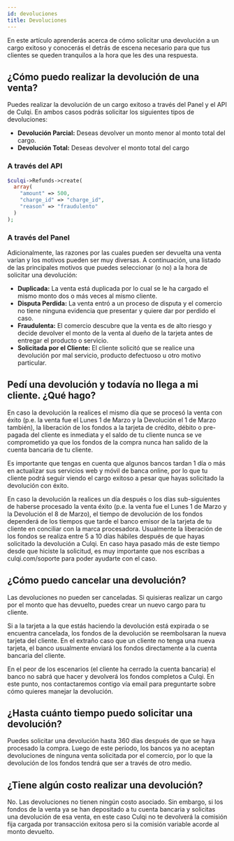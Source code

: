 ```yaml
---
id: devoluciones
title: Devoluciones
---
```


En este artículo aprenderás acerca de cómo solicitar una devolución a un cargo exitoso y conocerás el detrás de escena necesario para que tus clientes se queden tranquilos a la hora que les des una respuesta.

## ¿Cómo puedo realizar la devolución de una venta?

Puedes realizar la devolución de un cargo exitoso a través del Panel y el API de Culqi. En ambos casos podrás solicitar los siguientes tipos de devoluciones:

- **Devolución Parcial:** Deseas devolver un monto menor al monto total del cargo.
- **Devolución Total:** Deseas devolver el monto total del cargo

### A través del API

```php
$culqi->Refunds->create(
  array(
    "amount" => 500,
    "charge_id" => "charge_id",
    "reason" => "fraudulento"
  )
);
```

### A través del Panel

Adicionalmente, las razones por las cuales pueden ser devuelta una venta varían y los motivos pueden ser muy diversas. A continuación, una listado de las principales motivos que puedes seleccionar (o no) a la hora de solicitar una devolución:

- **Duplicada:** La venta está duplicada por lo cual se le ha cargado el mismo monto dos o más veces al mismo cliente.
- **Disputa Perdida:** La venta entró a un proceso de disputa y el comercio no tiene ninguna evidencia que presentar y quiere dar por perdido el caso.
- **Fraudulenta:** El comercio descubre que la venta es de alto riesgo y decide devolver el monto de la venta al dueño de la tarjeta antes de entregar el producto o servicio.
- **Solicitada por el Cliente:** El cliente solicitó que se realice una devolución por mal servicio, producto defectuoso u otro motivo particular.

## Pedí una devolución y todavía no llega a mi cliente. ¿Qué hago?

En caso la devolución la realices el mismo día que se procesó la venta con éxito (p.e. la venta fue el Lunes 1 de Marzo y la Devolución el 1 de Marzo también), la liberación de los fondos a la tarjeta de crédito, débito o pre-pagada del cliente es inmediata y el saldo de tu cliente nunca se ve comprometido ya que los fondos de la compra nunca han salido de la cuenta bancaria de tu cliente.

Es importante que tengas en cuenta que algunos bancos tardan 1 día o más en actualizar sus servicios web y móvil de banca online, por lo que tu cliente podrá seguir viendo el cargo exitoso a pesar que hayas solicitado la devolución con éxito.

En caso la devolución la realices un día después o los días sub-siguientes de haberse procesado la venta éxito (p.e. la venta fue el Lunes 1 de Marzo y la Devolución el 8 de Marzo), el tiempo de devolución de los fondos dependerá de los tiempos que tarde el banco emisor de la tarjeta de tu cliente en conciliar con la marca procesadora. Usualmente la liberación de los fondos se realiza entre 5 a 10 días hábiles después de que hayas solicitado la devolución a Culqi. En caso haya pasado más de este tiempo desde que hiciste la solicitud, es muy importante que nos escribas a culqi.com/soporte para poder ayudarte con el caso.

## ¿Cómo puedo cancelar una devolución?

Las devoluciones no pueden ser canceladas. Si quisieras realizar un cargo por el monto que has devuelto, puedes crear un nuevo cargo para tu cliente.

Si a la tarjeta a la que estás haciendo la devolución está expirada o se encuentra cancelada, los fondos de la devolución se reembolsaran la nueva tarjeta del cliente. En el extraño caso que un cliente no tenga una nueva tarjeta, el banco usualmente enviará los fondos directamente a la cuenta bancaria del cliente.

En el peor de los escenarios (el cliente ha cerrado la cuenta bancaria) el banco no sabrá que hacer y devolverá los fondos completos a Culqi. En este punto, nos contactaremos contigo vía email para preguntarte sobre cómo quieres manejar la devolución.

## ¿Hasta cuánto tiempo puedo solicitar una devolución?

Puedes solicitar una devolución hasta 360 días después de que se haya procesado la compra. Luego de este periodo, los bancos ya no aceptan devoluciones de ninguna venta solicitada por el comercio, por lo que la devolución de los fondos tendrá que ser a través de otro medio.

## ¿Tiene algún costo realizar una devolución?

No. Las devoluciones no tienen ningún costo asociado. Sin embargo, si los fondos de la venta ya se han depositado a tu cuenta bancaria y solicitas una devolución de esa venta, en este caso Culqi no te devolverá la comisión fija cargada por transacción exitosa pero si la comisión variable acorde al monto devuelto.

